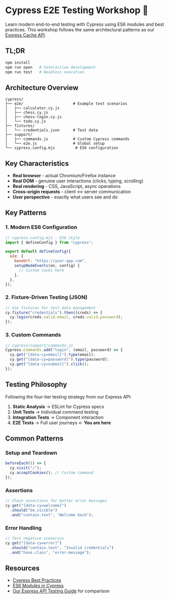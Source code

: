 # Cypress E2E Testing Workshop 🎯

Learn modern end-to-end testing with Cypress using ES6 modules and best practices.
This workshop follows the same architectural patterns as our [Express Cache API](../node-cache-api).

## TL;DR

```bash
npm install
npm run open   # Interactive development
npm run test   # Headless execution
```

## Architecture Overview

```
cypress/
├── e2e/                      # Example test scenarios
│   ├── calculator.cy.js
│   ├── chess.cy.js
│   ├── chess-login.cy.js
│   └── todo.cy.js
├── fixtures/
│   └── credentials.json      # Test data
├── support/
│   ├── commands.js           # Custom Cypress commands
│   └── e2e.js                # Global setup
└── cypress.config.mjs         # ES6 configuration
```

## Key Characteristics

- **Real browser** - actual Chromium/Firefox instance
- **Real DOM** - genuine user interactions (clicks, typing, scrolling)
- **Real rendering** - CSS, JavaScript, async operations
- **Cross-origin requests** - client ↔ server communication
- **User perspective** - exactly what users see and do

## Key Patterns

### 1. Modern ES6 Configuration

```javascript
// cypress.config.mjs - ES6 style
import { defineConfig } from "cypress";

export default defineConfig({
  e2e: {
    baseUrl: "https://your-app.com",
    setupNodeEvents(on, config) {
      // Custom tasks here
    },
  },
});
```

### 2. Fixture-Driven Testing (JSON)

```javascript
// Use fixtures for test data management
cy.fixture("credentials").then((creds) => {
  cy.login(creds.valid.email, creds.valid.password);
});
```

### 3. Custom Commands

```javascript
// cypress/support/commands.js
Cypress.Commands.add("login", (email, password) => {
  cy.get("[data-cy=email]").type(email);
  cy.get("[data-cy=password]").type(password);
  cy.get("[data-cy=submit]").click();
});
```

## Testing Philosophy

Following the four-tier testing strategy from our Express API:

1. **Static Analysis** → ESLint for Cypress specs
2. **Unit Tests** → Individual command testing
3. **Integration Tests** → Component interaction
4. **E2E Tests** → Full user journeys ← **You are here**

## Common Patterns

### Setup and Teardown

```javascript
beforeEach(() => {
  cy.visit("/");
  cy.acceptCookies(); // Custom command
});
```

### Assertions

```javascript
// Chain assertions for better error messages
cy.get("[data-cy=welcome]")
  .should("be.visible")
  .and("contain.text", "Welcome back");
```

### Error Handling

```javascript
// Test negative scenarios
cy.get("[data-cy=error]")
  .should("contain.text", "Invalid credentials")
  .and("have.class", "error-message");
```

## Resources

- [Cypress Best Practices](https://docs.cypress.io/guides/references/best-practices)
- [ES6 Modules in Cypress](https://docs.cypress.io/guides/references/configuration#module-api)
- [Our Express API Testing Guide](../express-api-project/README.md) for comparison
